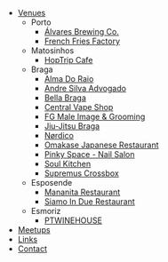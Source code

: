 * [Venues](/venues.md)
  * Porto
    * [Álvares Brewing Co.](/venues/alvares.md)
    * [French Fries Factory](/venues/french-fries-factory.md)
  * Matosinhos
    * [HopTrip Cafe](/venues/hoptrip.md)
  * Braga
    * [Alma Do Raio](/venues/alma-do-raio.md)
    * [Andre Silva Advogado](/venues/andre-silva-advogado.md)
    * [Bella Braga](/venues/bellabraga.md)
    * [Central Vape Shop](/venues/central-vape-shop.md)
    * [FG Male Image & Grooming](/venues/fgmaleimage.md)
    * [Jiu-Jitsu Braga](/venues/jiu-jitsu-braga.md)
    * [Nørdico](/venues/nordico.md)
    * [Omakase Japanese Restaurant](/venues/omakase.md)
    * [Pinky Space - Nail Salon](/venues/pinky-space.md)
    * [Soul Kitchen](/venues/soulkitchen.md)
    * [Supremus Crossbox](/venues/supremus.md) 
  * Esposende
    * [Mananita Restaurant](/venues/mananita.md)
    * [Siamo In Due Restaurant](/venues/siamo.md)
  * Esmoriz
    * [PTWINEHOUSE](/venues/ptwinehouse.md)
* [Meetups](/meetups.md)
* [Links](/links.md)
* [Contact](/contact.md)
